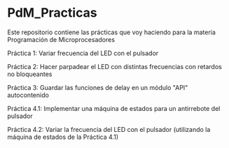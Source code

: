 # PdM_Practicas
Este repositorio contiene las prácticas que voy haciendo para la materia Programación de Microprocesadores

Práctica 1: Variar frecuencia del LED con el pulsador

Práctica 2: Hacer parpadear el LED con distintas frecuencias con retardos no bloqueantes

Práctica 3: Guardar las funciones de delay en un módulo "API" autocontenido

Práctica 4.1: Implementar una máquina de estados para un antirrebote del pulsador

Práctica 4.2: Variar la frecuencia del LED con el pulsador (utilizando la máquina de estados de la Práctica 4.1)

